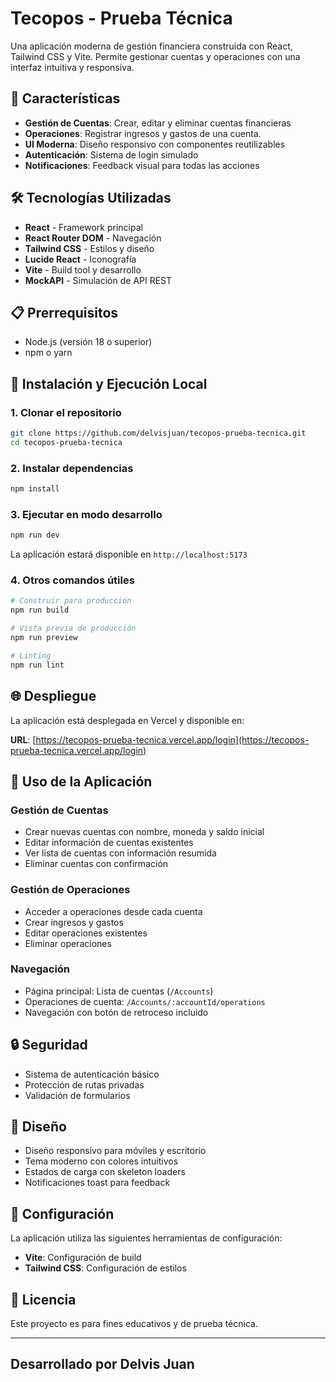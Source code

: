 # Tecopos - Prueba Técnica

Una aplicación moderna de gestión financiera construida con React, Tailwind CSS y Vite. Permite gestionar cuentas y operaciones con una interfaz intuitiva y responsiva.

## 🚀 Características

- **Gestión de Cuentas**: Crear, editar y eliminar cuentas financieras
- **Operaciones**: Registrar ingresos y gastos de una cuenta.
- **UI Moderna**: Diseño responsivo con componentes reutilizables
- **Autenticación**: Sistema de login simulado
- **Notificaciones**: Feedback visual para todas las acciones


## 🛠️ Tecnologías Utilizadas

- **React** - Framework principal
- **React Router DOM** - Navegación
- **Tailwind CSS** - Estilos y diseño
- **Lucide React** - Iconografía
- **Vite** - Build tool y desarrollo
- **MockAPI** - Simulación de API REST

## 📋 Prerrequisitos

- Node.js (versión 18 o superior)
- npm o yarn

## 🚀 Instalación y Ejecución Local

### 1. Clonar el repositorio

```bash
git clone https://github.com/delvisjuan/tecopos-prueba-tecnica.git
cd tecopos-prueba-tecnica
```

### 2. Instalar dependencias

```bash
npm install
```

### 3. Ejecutar en modo desarrollo

```bash
npm run dev
```

La aplicación estará disponible en `http://localhost:5173`

### 4. Otros comandos útiles

```bash
# Construir para producción
npm run build

# Vista previa de producción
npm run preview

# Linting
npm run lint
```

## 🌐 Despliegue

La aplicación está desplegada en Vercel y disponible en:

**URL**: [https://tecopos-prueba-tecnica.vercel.app/login](https://tecopos-prueba-tecnica.vercel.app/login)

## 📖 Uso de la Aplicación

### Gestión de Cuentas

- Crear nuevas cuentas con nombre, moneda y saldo inicial
- Editar información de cuentas existentes
- Ver lista de cuentas con información resumida
- Eliminar cuentas con confirmación

### Gestión de Operaciones

- Acceder a operaciones desde cada cuenta
- Crear ingresos y gastos
- Editar operaciones existentes
- Eliminar operaciones

### Navegación

- Página principal: Lista de cuentas (`/Accounts`)
- Operaciones de cuenta: `/Accounts/:accountId/operations`
- Navegación con botón de retroceso incluido

## 🔒 Seguridad

- Sistema de autenticación básico
- Protección de rutas privadas
- Validación de formularios

## 🎨 Diseño

- Diseño responsivo para móviles y escritorio
- Tema moderno con colores intuitivos
- Estados de carga con skeleton loaders
- Notificaciones toast para feedback

## 🔧 Configuración

La aplicación utiliza las siguientes herramientas de configuración:

- **Vite**: Configuración de build
- **Tailwind CSS**: Configuración de estilos

## 📄 Licencia

Este proyecto es para fines educativos y de prueba técnica.

---

## Desarrollado por Delvis Juan
